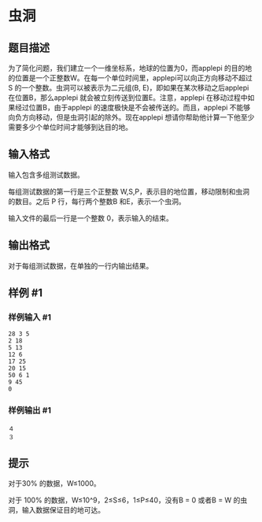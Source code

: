 # 虫洞

## 题目描述

为了简化问题，我们建立一个一维坐标系，地球的位置为0，而applepi 的目的地的位置是一个正整数W。在每一个单位时间里，applepi可以向正方向移动不超过S 的一个整数。虫洞可以被表示为二元组(B, E)，即如果在某次移动之后applepi 在位置B，那么applepi 就会被立刻传送到位置E。注意，applepi 在移动过程中如果经过位置B，由于applepi 的速度极快是不会被传送的。而且，applepi 不能够向负方向移动，但是虫洞引起的除外。现在applepi 想请你帮助他计算一下他至少需要多少个单位时间才能够到达目的地。


## 输入格式

输入包含多组测试数据。

每组测试数据的第一行是三个正整数 W,S,P，表示目的地位置，移动限制和虫洞的数目。之后 P 行，每行两个整数B 和E，表示一个虫洞。

输入文件的最后一行是一个整数 0，表示输入的结束。


## 输出格式

对于每组测试数据，在单独的一行内输出结果。


## 样例 #1

### 样例输入 #1
```
28 3 5
2 18
5 13
12 6
17 25
20 15
50 6 1
9 45
0
```

### 样例输出 #1

```
４
３
```

## 提示

对于30% 的数据，W≤1000。

对于 100% 的数据，W≤10^9，2≤S≤6，1≤P≤40，没有B = 0 或者B = W 的虫洞，输入数据保证目的地可达。

